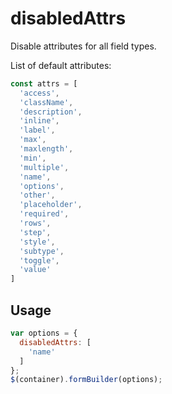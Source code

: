 # disabledAttrs
Disable attributes for all field types.

List of default attributes:
```javascript
const attrs = [
  'access',
  'className',
  'description',
  'inline',
  'label',
  'max',
  'maxlength',
  'min',
  'multiple',
  'name',
  'options',
  'other',
  'placeholder',
  'required',
  'rows',
  'step',
  'style',
  'subtype',
  'toggle',
  'value'
]
```

## Usage
```javascript
var options = {
  disabledAttrs: [
    'name'
  ]
};
$(container).formBuilder(options);
```
<p data-height="525" data-embed-version="2" data-theme-id="22927" data-slug-hash="NjLGyN" data-default-tab="js,result" data-user="kevinchappell" class="codepen"></p>
